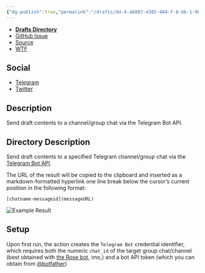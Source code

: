 ```yaml
---
{"dg-publish":true,"permalink":"/drafts/dd-4-a6807-4385-484-f-8-bb-1-90932-fd-8-c854/","dgHomeLink":true,"dgPassFrontmatter":false}
---
```


- [**Drafts Directory**](https://directory.getdrafts.com/a/1zl)
- [GitHub Issue](https://github.com/extratone/drafts/issues/53)
- [Source](https://github.com/extratone/drafts/blob/main/dev/TelegramBot.js)
- [WTF](https://davidblue.wtf/drafts/DD4A6807-4385-484F-8BB1-90932FD8C854.html)

## Social

- [Telegram](https://t.me/extratone/11393)
- [Twitter](https://twitter.com/NeoYokel/status/1523737666122096640)

## Description

Send draft contents to a channel/group chat via the Telegram Bot API.

## Directory Description

Send draft contents to a specified Telegram channel/group chat via the [Telegram Bot API](https://core.telegram.org/bots/api).

The URL of the result will be copied to the clipboard and inserted as a markdown-formatted hyperlink one line break below the cursor’s current position in the following format:

`[chatname-messageid](messageURL)`

![Example Result](https://i.snap.as/kNmYQou2.png)

## Setup

Upon first run, the action creates the `Telegram Bot` credential identifier, which requires both the numeric `chat_id` of the target group chat/channel (best obtained with [the Rose bot](https://t.me/MissRose_bot), imo,) and a bot API token (which you can obtain from [@botfather](https://t.me/botfather))